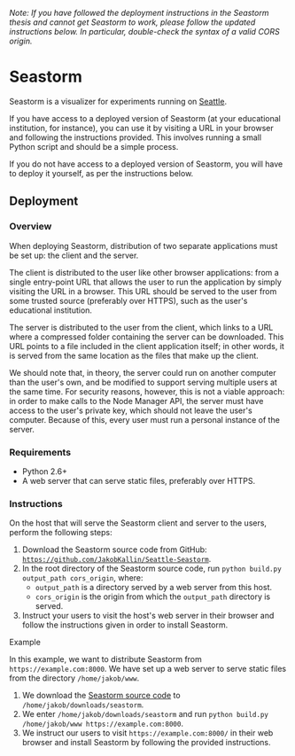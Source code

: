 *Note: If you have followed the deployment instructions in the Seastorm thesis and cannot get Seastorm to work, please follow the updated instructions below. In particular, double-check the syntax of a valid CORS origin.*

# Seastorm

Seastorm is a visualizer for experiments running on [Seattle](https://seattle.poly.edu/).

If you have access to a deployed version of Seastorm (at your educational institution, for instance), you can use it by visiting a URL in your browser and following the instructions provided. This involves running a small Python script and should be a simple process.

If you do not have access to a deployed version of Seastorm, you will have to deploy it yourself, as per the instructions below.

## Deployment

### Overview

When deploying Seastorm, distribution of two separate applications must be set up: the client and the server.

The client is distributed to the user like other browser applications: from a single entry-point URL that allows the user to run the application by simply visiting the URL in a browser. This URL should be served to the user from some trusted source (preferably over HTTPS), such as the user's educational institution.

The server is distributed to the user from the client, which links to a URL where a compressed folder containing the server can be downloaded. This URL points to a file included in the client application itself; in other words, it is served from the same location as the files that make up the client.

We should note that, in theory, the server could run on another computer than the user's own, and be modified to support serving multiple users at the same time. For security reasons, however, this is not a viable approach: in order to make calls to the Node Manager API, the server must have access to the user's private key, which should not leave the user's computer. Because of this, every user must run a personal instance of the server.

### Requirements

- Python 2.6+
- A web server that can serve static files, preferably over HTTPS.

### Instructions

On the host that will serve the Seastorm client and server to the users, perform the following steps:

1. Download the Seastorm source code from GitHub: [`https://github.com/JakobKallin/Seattle-Seastorm`](https://github.com/JakobKallin/Seattle-Seastorm).
2. In the root directory of the Seastorm source code, run `python build.py output_path cors_origin`, where:
	- `output_path` is a directory served by a web server from this host.
	- `cors_origin` is the origin from which the `output_path` directory is served.
3. Instruct your users to visit the host's web server in their browser and follow the instructions given in order to install Seastorm.

Example

In this example, we want to distribute Seastorm from `https://example.com:8000`. We have set up a web server to serve static files from the directory `/home/jakob/www`.

1. We download the [Seastorm source code](https://github.com/JakobKallin/Seattle-Seastorm) to `/home/jakob/downloads/seastorm`.
2. We enter `/home/jakob/downloads/seastorm` and run `python build.py /home/jakob/www https://example.com:8000`.
3. We instruct our users to visit `https://example.com:8000/` in their web browser and install Seastorm by following the provided instructions.
